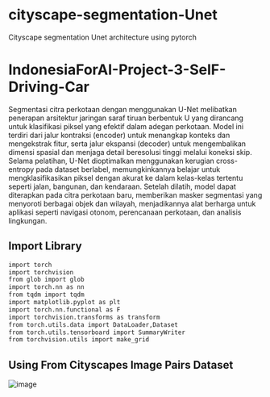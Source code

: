 # cityscape-segmentation-Unet
Cityscape segmentation Unet architecture using pytorch

# IndonesiaForAI-Project-3-SelF-Driving-Car
Segmentasi citra perkotaan dengan menggunakan U-Net melibatkan penerapan arsitektur jaringan saraf tiruan berbentuk U yang dirancang untuk klasifikasi piksel yang efektif dalam adegan perkotaan. Model ini terdiri dari jalur kontraksi (encoder) untuk menangkap konteks dan mengekstrak fitur, serta jalur ekspansi (decoder) untuk mengembalikan dimensi spasial dan menjaga detail beresolusi tinggi melalui koneksi skip. Selama pelatihan, U-Net dioptimalkan menggunakan kerugian cross-entropy pada dataset berlabel, memungkinkannya belajar untuk mengklasifikasikan piksel dengan akurat ke dalam kelas-kelas tertentu seperti jalan, bangunan, dan kendaraan. Setelah dilatih, model dapat diterapkan pada citra perkotaan baru, memberikan masker segmentasi yang menyoroti berbagai objek dan wilayah, menjadikannya alat berharga untuk aplikasi seperti navigasi otonom, perencanaan perkotaan, dan analisis lingkungan.

## Import Library

```sh
import torch
import torchvision
from glob import glob
import torch.nn as nn
from tqdm import tqdm
import matplotlib.pyplot as plt
import torch.nn.functional as F
import torchvision.transforms as transform
from torch.utils.data import DataLoader,Dataset
from torch.utils.tensorboard import SummaryWriter
from torchvision.utils import make_grid
```


## Using From Cityscapes Image Pairs Dataset

![image](https://github.com/fahernkhan/cityscape-segmentation-Unet/assets/128980804/37d786d2-4754-41fe-ade6-f020beb22a3c)
